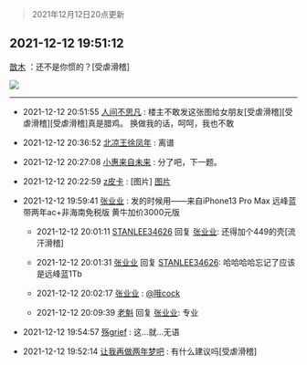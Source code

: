 > 2021年12月12日20点更新
<link rel="stylesheet" href="https://cdn.jsdelivr.net/gh/taotie6/sampleJSON@main/css/photo_show.css">
<meta name="referrer" content="no-referrer" />


 ## 2021-12-12 19:51:12 

 [㪚木](https://www.coolapk.com/feed/32083692?shareKey=NGUyZTQ0NTJhMjNkNjFiNWU0Y2I~) ：还不是你惯的？[受虐滑稽] 

<div class="album">
<img class="img-item" src="http://image.coolapk.com/feed/2021/1212/19/1081091_1679ce74_9871_5569_602@500x350.jpeg" />
</div>

 ------- 

- 2021-12-12 20:51:55 [人间不思凡](uid=2080265) : 楼主不敢发这张图给女朋友[受虐滑稽][受虐滑稽][受虐滑稽]真是腊鸡。
换做我的话，呵呵，我也不敢 

- 2021-12-12 20:36:52 [北凉王徐凤年](uid=1413875) : 离谱 

- 2021-12-12 20:27:08 [小惠来自未来](uid=847097) : 分了吧，下一题。 

- 2021-12-12 20:22:59 [z皮卡](uid=1896403) : [图片] [图片](http://image.coolapk.com/feed/2021/1212/20/1896403_e534d5ca_1778_7011_70@1429x707.jpeg)

- 2021-12-12 19:59:41 [张业业](uid=1257057) : 发的时候用——来自iPhone13 Pro Max 远峰蓝带两年ac+非海南免税版 黄牛加价3000元版 

    - 2021-12-12 20:01:11 [STANLEE34626](uid=3325205) 回复 [张业业](uid=1257057): 还得加个449的壳[流汗滑稽] 

    - 2021-12-12 20:01:31 [张业业](uid=1257057) 回复 [STANLEE34626](uid=3325205): 哈哈哈哈忘记了应该是远峰蓝1Tb 

    - 2021-12-12 20:02:17 [张业业](uid=1257057) : <a class="feed-link-uname" href="/u/哦cock">@哦cock</a> 

    - 2021-12-12 20:09:39 [老魁](uid=1703096) 回复 [张业业](uid=1257057): 专业 

- 2021-12-12 19:54:57 [殇grief](uid=4392516) : 这…就…无语 

- 2021-12-12 19:52:14 [让我再做两年梦吧](uid=2045980) : 有什么建议吗[受虐滑稽] 

